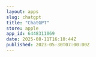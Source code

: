 ```yaml
---
layout: apps
slug: chatgpt
title: "ChatGPT"
store: apple
app_id: 6448311069
date: 2025-08-11T16:10:44Z
published: 2023-05-30T07:00:00Z
---
```

